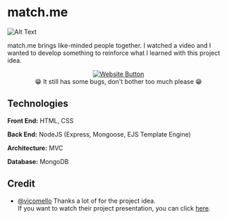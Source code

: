 # match.me
![Alt Text](https://media0.giphy.com/media/8lvwPrFazpteL7UwZB/giphy.gif?cid=790b761157c8969783923ebe6b2894376370f13c68f7cbdd&rid=giphy.gif&ct=g)

match.me brings like-minded people together.
I watched a video and I wanted to develop something to reinforce what I learned with this project idea.

<div align="center">

[![Website Button](https://i.hizliresim.com/8ki2uzi.png)](https://matchme-app.herokuapp.com/)<br>
😁 It still has some bugs, don't bother too much please 😁

</div>

## Technologies

**Front End:** HTML, CSS 

**Back End:** NodeJS (Express, Mongoose, EJS Template Engine)

**Architecture:** MVC

**Database:** MongoDB

## Credit

- [@vicomello](https://github.com/vicomello) Thanks a lot of for the project idea.<br>
If you want to watch their project presentation, you can click [here](https://bit.ly/34oGFnx).
